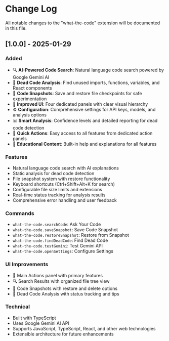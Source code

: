 # Change Log

All notable changes to the "what-the-code" extension will be documented in this file.

## [1.0.0] - 2025-01-29

### Added
- 🔍 **AI-Powered Code Search**: Natural language code search powered by Google Gemini AI
- 🧹 **Dead Code Analysis**: Find unused imports, functions, variables, and React components
- 📸 **Code Snapshots**: Save and restore file checkpoints for safe experimentation
- 🎨 **Improved UI**: Four dedicated panels with clear visual hierarchy
- ⚙️ **Configuration**: Comprehensive settings for API keys, models, and analysis options
- 📊 **Smart Analysis**: Confidence levels and detailed reporting for dead code detection
- 🚀 **Quick Actions**: Easy access to all features from dedicated action panels
- 📖 **Educational Content**: Built-in help and explanations for all features

### Features
- Natural language code search with AI explanations
- Static analysis for dead code detection
- File snapshot system with restore functionality
- Keyboard shortcuts (Ctrl+Shift+Alt+K for search)
- Configurable file size limits and extensions
- Real-time status tracking for analysis results
- Comprehensive error handling and user feedback

### Commands
- `what-the-code.searchCode`: Ask Your Code
- `what-the-code.saveSnapshot`: Save Code Snapshot
- `what-the-code.restoreSnapshot`: Restore from Snapshot
- `what-the-code.findDeadCode`: Find Dead Code
- `what-the-code.testGemini`: Test Gemini API
- `what-the-code.openSettings`: Configure Settings

### UI Improvements
- 🚀 Main Actions panel with primary features
- 🔍 Search Results with organized file tree view
- 📸 Code Snapshots with restore and delete options
- 🧹 Dead Code Analysis with status tracking and tips

### Technical
- Built with TypeScript
- Uses Google Gemini AI API
- Supports JavaScript, TypeScript, React, and other web technologies
- Extensible architecture for future enhancements
